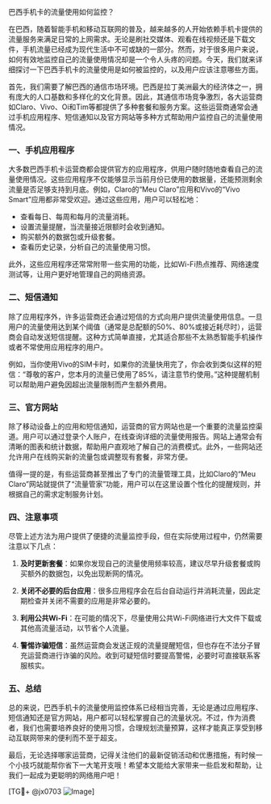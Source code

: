 巴西手机卡的流量使用如何监控？

在巴西，随着智能手机和移动互联网的普及，越来越多的人开始依赖手机卡提供的流量服务来满足日常的上网需求。无论是刷社交媒体、观看在线视频还是下载文件，手机流量已经成为现代生活中不可或缺的一部分。然而，对于很多用户来说，如何有效地监控自己的流量使用情况却是一个令人头疼的问题。今天，我们就来详细探讨一下巴西手机卡的流量使用是如何被监控的，以及用户应该注意哪些方面。

首先，我们需要了解巴西的通信市场环境。巴西是拉丁美洲最大的经济体之一，拥有庞大的人口基数和多样化的文化背景。因此，其通信市场竞争激烈，各大运营商如Claro、Vivo、Oi和Tim等都提供了多种套餐和服务方案。这些运营商通常会通过手机应用程序、短信通知以及官方网站等多种方式帮助用户监控自己的流量使用情况。

### 一、手机应用程序

大多数巴西手机卡运营商都会提供官方的应用程序，供用户随时随地查看自己的流量使用情况。这些应用程序不仅能够显示当前月份已使用的数据量，还能预测剩余流量是否足够支持到月底。例如，Claro的“Meu Claro”应用和Vivo的“Vivo Smart”应用都非常受欢迎。通过这些应用，用户可以轻松地：

- 查看每日、每周和每月的流量消耗。
- 设置流量提醒，当流量接近限额时会收到通知。
- 购买额外的数据包或升级套餐。
- 查看历史记录，分析自己的流量使用习惯。

此外，这些应用程序还常常附带一些实用的功能，比如Wi-Fi热点推荐、网络速度测试等，让用户更好地管理自己的网络资源。

### 二、短信通知

除了应用程序外，许多运营商还会通过短信的方式向用户提供流量使用信息。一旦用户的流量使用达到某个阈值（通常是总配额的50%、80%或接近耗尽时），运营商会自动发送短信提醒。这种方式简单直接，尤其适合那些不太熟悉智能手机操作或者不常使用应用程序的用户。

例如，当你使用Vivo的SIM卡时，如果你的流量快用完了，你会收到类似这样的短信：“尊敬的客户，您本月的流量已使用了85%，请注意节约使用。”这种提醒机制可以帮助用户避免因超出流量限制而产生额外费用。

### 三、官方网站

除了移动设备上的应用和短信通知，运营商的官方网站也是一个重要的流量监控渠道。用户可以通过登录个人账户，在线查询详细的流量使用报告。网站上通常会有清晰的图表和统计数据，帮助用户直观地了解自己的消费模式。此外，一些网站还允许用户在线购买新的流量包或调整现有套餐，非常方便。

值得一提的是，有些运营商甚至推出了专门的流量管理工具，比如Claro的“Meu Claro”网站就提供了“流量管家”功能，用户可以在这里设置个性化的提醒规则，并根据自己的需求定制服务计划。

### 四、注意事项

尽管上述方法为用户提供了便捷的流量监控手段，但在实际使用过程中，仍然需要注意以下几点：

1. **及时更新套餐**：如果你发现自己的流量使用频率较高，建议尽早升级套餐或购买额外的数据包，以免出现断网的情况。
   
2. **关闭不必要的后台应用**：很多应用程序会在后台自动运行并消耗流量，因此定期检查并关闭不需要的应用是非常必要的。

3. **利用公共Wi-Fi**：在可能的情况下，尽量使用公共Wi-Fi网络进行大文件下载或其他高流量活动，以节省个人流量。

4. **警惕诈骗短信**：虽然运营商会发送正规的流量提醒短信，但也存在不法分子冒充运营商进行诈骗的风险。收到可疑短信时要提高警惕，必要时可直接联系客服核实。

### 五、总结

总的来说，巴西手机卡的流量使用监控体系已经相当完善，无论是通过应用程序、短信通知还是官方网站，用户都可以轻松掌握自己的流量状况。不过，作为消费者，我们也需要培养良好的使用习惯，合理规划流量预算，这样才能真正享受到移动互联网带来的便利而不至于超支。

最后，无论选择哪家运营商，记得关注他们的最新促销活动和优惠措施，有时候一个小技巧就能帮你省下一大笔开支哦！希望本文能给大家带来一些启发和帮助，让我们一起成为更聪明的网络用户吧！

[TG💪+ @jx0703 ![Image](https://github.com/user-attachments/assets/dbca1d08-cadb-493c-b0ec-ad6f7a83f270)]